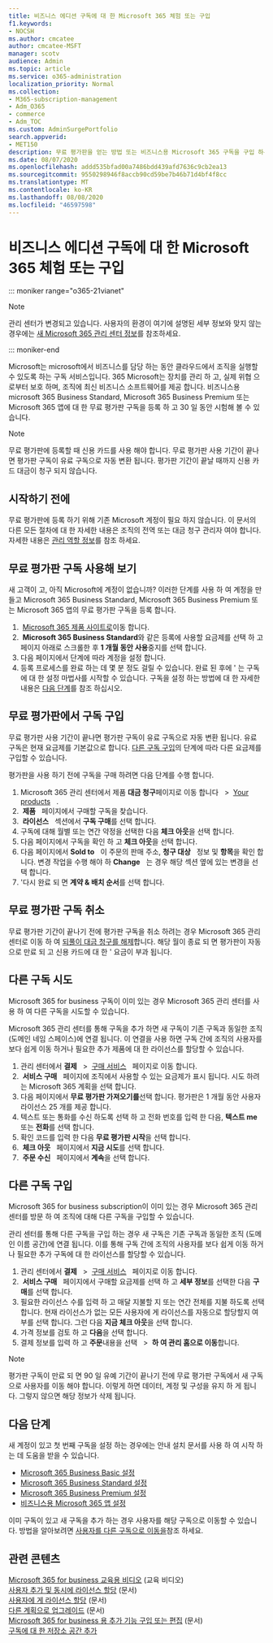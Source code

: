 ```yaml
---
title: 비즈니스 에디션 구독에 대 한 Microsoft 365 체험 또는 구입
f1.keywords:
- NOCSH
ms.author: cmcatee
author: cmcatee-MSFT
manager: scotv
audience: Admin
ms.topic: article
ms.service: o365-administration
localization_priority: Normal
ms.collection:
- M365-subscription-management
- Adm_O365
- commerce
- Adm_TOC
ms.custom: AdminSurgePortfolio
search.appverid:
- MET150
description: 무료 평가판을 얻는 방법 또는 비즈니스용 Microsoft 365 구독을 구입 하는 방법에 대해 알아봅니다.
ms.date: 08/07/2020
ms.openlocfilehash: addd535bfad00a7486bdd439afd7636c9cb2ea13
ms.sourcegitcommit: 9550298946f8accb90cd59be7b46b71d4bf4f8cc
ms.translationtype: MT
ms.contentlocale: ko-KR
ms.lasthandoff: 08/08/2020
ms.locfileid: "46597598"
---
```

# <a name="try-or-buy-a-microsoft-365-for-business-subscription"></a>비즈니스 에디션 구독에 대 한 Microsoft 365 체험 또는 구입

::: moniker range="o365-21vianet"

> [!NOTE]
> 관리 센터가 변경되고 있습니다. 사용자의 환경이 여기에 설명된 세부 정보와 맞지 않는 경우에는 [새 Microsoft 365 관리 센터 정보](../admin/microsoft-365-admin-center-preview.md?view=o365-21vianet)를 참조하세요.

::: moniker-end

Microsoft는 microsoft에서 비즈니스를 담당 하는 동안 클라우드에서 조직을 실행할 수 있도록 하는 구독 서비스입니다. 365 Microsoft는 장치를 관리 하 고, 실제 위협 으로부터 보호 하며, 조직에 최신 비즈니스 소프트웨어를 제공 합니다. 비즈니스용 microsoft 365 Business Standard, Microsoft 365 Business Premium 또는 Microsoft 365 앱에 대 한 무료 평가판 구독을 등록 하 고 30 일 동안 시험해 볼 수 있습니다.

> [!NOTE]
> 무료 평가판에 등록할 때 신용 카드를 사용 해야 합니다. 무료 평가판 사용 기간이 끝나면 평가판 구독이 유료 구독으로 자동 변환 됩니다. 평가판 기간이 끝날 때까지 신용 카드 대금이 청구 되지 않습니다.

## <a name="before-you-begin"></a>시작하기 전에

무료 평가판에 등록 하기 위해 기존 Microsoft 계정이 필요 하지 않습니다. 이 문서의 다른 모든 절차에 대 한 자세한 내용은 조직의 전역 또는 대금 청구 관리자 여야 합니다. 자세한 내용은 [관리 역할 정보](../admin/add-users/about-admin-roles.md)를 참조 하세요.

## <a name="try-a-free-trial-subscription"></a>무료 평가판 구독 사용해 보기

새 고객이 고, 아직 Microsoft에 계정이 없습니까? 이러한 단계를 사용 하 여 계정을 만들고 Microsoft 365 Business Standard, Microsoft 365 Business Premium 또는 Microsoft 365 앱의 무료 평가판 구독을 등록 합니다.

1.  <a href="https://www.aka.ms/office365signup" target="_blank">Microsoft 365 제품 사이트로</a>이동 합니다.
2.  **Microsoft 365 Business Standard**와 같은 등록에 사용할 요금제를 선택 하 고 페이지 아래로 스크롤한 후 **1 개월 동안 사용**중지를 선택 합니다.
3. 다음 페이지에서 단계에 따라 계정을 설정 합니다.
4. 등록 프로세스를 완료 하는 데 몇 분 정도 걸릴 수 있습니다. 완료 된 후에 \' 는 구독에 대 한 설정 마법사를 시작할 수 있습니다. 구독을 설정 하는 방법에 대 한 자세한 내용은 [다음 단계](#next-steps)를 참조 하십시오.

## <a name="buy-a-subscription-from-your-free-trial"></a>무료 평가판에서 구독 구입

무료 평가판 사용 기간이 끝나면 평가판 구독이 유료 구독으로 자동 변환 됩니다. 유료 구독은 현재 요금제를 기본값으로 합니다. [다른 구독 구입](#buy-a-different-subscription)의 단계에 따라 다른 요금제를 구입할 수 있습니다.

평가판을 사용 하기 전에 구독을 구매 하려면 다음 단계를 수행 합니다.

1. Microsoft 365 관리 센터에서 제품 **대금 청구**페이지로 이동 합니다   \>  <a href="https://go.microsoft.com/fwlink/p/?linkid=842054" target="_blank">Your products</a>   .
2.  **제품**   페이지에서 구매할 구독을 찾습니다.
3.  **라이선스**   섹션에서 **구독 구매**를 선택 합니다.
4. 구독에 대해 월별 또는 연간 약정을 선택한 다음 **체크 아웃**을 선택 합니다.
5. 다음 페이지에서 구독을 확인 하 고 **체크 아웃**을 선택 합니다.
6. 다음 페이지에서 **Sold to**   이 주문의 판매 주소, **청구 대상**   정보 및 **항목**을 확인 합니다. 변경 작업을 수행 해야 하 **Change**   는 경우 해당 섹션 옆에 있는 변경을 선택 합니다.
7. \'다시 완료 되 면 **계약 & 배치 순서**를 선택 합니다.

## <a name="cancel-your-free-trial-subscription"></a>무료 평가판 구독 취소

무료 평가판 기간이 끝나기 전에 평가판 구독을 취소 하려는 경우 Microsoft 365 관리 센터로 이동 하 여 [되풀이 대금 청구를 해제](subscriptions/renew-your-subscription.md#turn-recurring-billing-off-or-on)합니다. 해당 월이 종료 되 면 평가판이 자동으로 만료 되 고 신용 카드에 대 한 \' 요금이 부과 됩니다.

## <a name="try-a-different-subscription"></a>다른 구독 시도

Microsoft 365 for business 구독이 이미 있는 경우 Microsoft 365 관리 센터를 사용 하 여 다른 구독을 시도할 수 있습니다.

Microsoft 365 관리 센터를 통해 구독을 추가 하면 새 구독이 기존 구독과 동일한 조직 (도메인 네임 스페이스)에 연결 됩니다. 이 연결을 사용 하면 구독 간에 조직의 사용자를 보다 쉽게 이동 하거나 필요한 추가 제품에 대 한 라이선스를 할당할 수 있습니다.

1. 관리 센터에서 **결제**   \>  <a href="https://go.microsoft.com/fwlink/p/?linkid=868433" target="_blank">구매 서비스</a>   페이지로 이동 합니다.
2.  **서비스 구매**   페이지에 조직에서 사용할 수 있는 요금제가 표시 됩니다. 시도 하려는 Microsoft 365 계획을 선택 합니다.
3. 다음 페이지에서 **무료 평가판 가져오기를**선택 합니다. 평가판은 1 개월 동안 사용자 라이선스 25 개를 제공 합니다.
4. 텍스트 또는 통화를 수신 하도록 선택 하 고 전화 번호를 입력 한 다음, **텍스트 me**   또는 **전화**를 선택 합니다.
5. 확인 코드를 입력 한 다음 **무료 평가판 시작**을 선택 합니다.
6.  **체크 아웃**   페이지에서 **지금 시도**를 선택 합니다.
7.  **주문 수신**   페이지에서 **계속**을 선택 합니다.

## <a name="buy-a-different-subscription"></a>다른 구독 구입

Microsoft 365 for business subscription이 이미 있는 경우 Microsoft 365 관리 센터를 방문 하 여 조직에 대해 다른 구독을 구입할 수 있습니다.

관리 센터를 통해 다른 구독을 구입 하는 경우 새 구독은 기존 구독과 동일한 조직 (도메인 이름 공간)에 연결 됩니다. 이를 통해 구독 간에 조직의 사용자를 보다 쉽게 이동 하거나 필요한 추가 구독에 대 한 라이선스를 할당할 수 있습니다.

1. 관리 센터에서 **결제**   \>  <a href="https://go.microsoft.com/fwlink/p/?linkid=868433" target="_blank">구매 서비스</a>   페이지로 이동 합니다.
2.  **서비스 구매**   페이지에서 구매할 요금제를 선택 하 고 **세부 정보**를 선택한 다음 **구매**를 선택 합니다.
3. 필요한 라이선스 수를 입력 하 고 매달 지불할 지 또는 연간 전체를 지불 하도록 선택 합니다. 현재 라이선스가 없는 모든 사용자에 게 라이선스를 자동으로 할당할지 여부를 선택 합니다. 그런 다음 **지금 체크 아웃**을 선택 합니다.
4. 가격 정보를 검토 하 고 **다음**을 선택 합니다.
5. 결제 정보를 입력 하 고 **주문**내용을 선택   \>  **하 여 관리 홈으로 이동**합니다.

> [!NOTE]
> 평가판 구독이 만료 되 면 90 일 유예 기간이 끝나기 전에 무료 평가판 구독에서 새 구독으로 사용자를 이동 해야 합니다. 이렇게 하면 데이터, 계정 및 구성을 유지 하 게 됩니다. 그렇지 않으면 해당 정보가 삭제 됩니다.

## <a name="next-steps"></a>다음 단계

새 계정이 있고 첫 번째 구독을 설정 하는 경우에는 안내 설치 문서를 사용 하 여 시작 하는 데 도움을 받을 수 있습니다.

- [Microsoft 365 Business Basic 설정](../admin/setup/setup-business-basic.md)
- [Microsoft 365 Business Standard 설정](../admin/setup/setup-business-standard.md)
- [Microsoft 365 Business Premium 설정](../business/set-up.md)
- [비즈니스용 Microsoft 365 앱 설정](../admin/setup/setup-apps-for-business.md)

이미 구독이 있고 새 구독을 추가 하는 경우 사용자를 해당 구독으로 이동할 수 있습니다. 방법을 알아보려면 [사용자를 다른 구독으로 이동을](subscriptions/move-users-different-subscription.md)참조 하세요.

## <a name="related-content"></a>관련 콘텐츠

[Microsoft 365 for business 교육용 비디오](https://support.office.com/article/6ab4bbcd-79cf-4000-a0bd-d42ce4d12816) (교육 비디오) \
[사용자 추가 및 동시에 라이선스 할당](../admin/add-users/add-users.md) (문서) \
[사용자에 게 라이선스 할당](../admin/manage/assign-licenses-to-users.md) (문서) \
[다른 계획으로 업그레이드](subscriptions/upgrade-to-different-plan.md) (문서) \
[Microsoft 365 for business 용 추가 기능 구입 또는 편집](buy-or-edit-an-add-on.md) (문서) \
[구독에 대 한 저장소 공간 추가](add-storage-space.md)